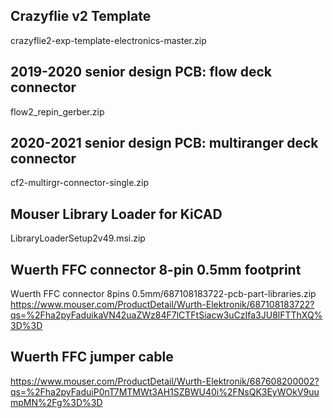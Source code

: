 ## Crazyflie v2 Template
crazyflie2-exp-template-electronics-master.zip

## 2019-2020 senior design PCB: flow deck connector
flow2_repin_gerber.zip

## 2020-2021 senior design PCB: multiranger deck connector
cf2-multirgr-connector-single.zip

## Mouser Library Loader for KiCAD
LibraryLoaderSetup2v49.msi.zip

## Wuerth FFC connector 8-pin 0.5mm footprint
Wuerth FFC connector 8pins 0.5mm/687108183722-pcb-part-libraries.zip
https://www.mouser.com/ProductDetail/Wurth-Elektronik/687108183722?qs=%2Fha2pyFaduikaVN42uaZWz84F7lCTFtSiacw3uCzIfa3JU8lFTThXQ%3D%3D

## Wuerth FFC jumper cable
https://www.mouser.com/ProductDetail/Wurth-Elektronik/687608200002?qs=%2Fha2pyFaduiP0nT7MTMWt3AH1SZBWU40i%2FNsQK3EyWOkV9uumpMN%2Fg%3D%3D

